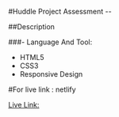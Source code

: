#Huddle Project Assessment --

##Description

###- Language And Tool:

- HTML5
- CSS3
- Responsive Design

#For live link : netlify

[Live Link:]("https://huddle-selim.netlify.app/")

